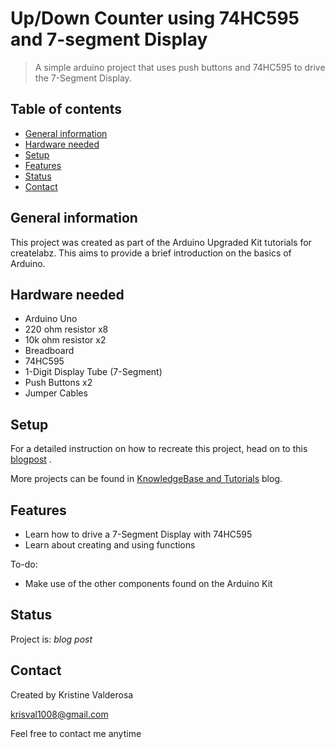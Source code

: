# Up/Down Counter using 74HC595 and 7-segment Display
> A simple arduino project that uses push buttons and 74HC595 to drive the 7-Segment Display.

## Table of contents
* [General information](#general-information)
* [Hardware needed](#hardware-needed)
* [Setup](#setup)
* [Features](#features)
* [Status](#status)
* [Contact](#contact)

## General information
This project was created as part of the Arduino Upgraded Kit tutorials for createlabz. This aims to provide a brief introduction on the basics of Arduino.

## Hardware needed
* Arduino Uno
* 220 ohm resistor x8
* 10k ohm resistor x2
* Breadboard
* 74HC595
* 1-Digit Display Tube (7-Segment)
* Push Buttons x2
* Jumper Cables

## Setup
For a detailed instruction on how to recreate this project, head on to this [blogpost](input) .

More projects can be found in [KnowledgeBase and Tutorials](https://store.createlabz.com/blogs/createlabz-tutorials) blog.

## Features
* Learn how to drive a 7-Segment Display with 74HC595
* Learn about creating and using functions

To-do:
* Make use of the other components found on the Arduino Kit

## Status
Project is: _blog post_

## Contact
Created by Kristine Valderosa 

krisval1008@gmail.com

Feel free to contact me anytime 
